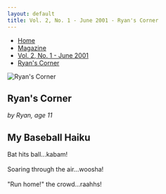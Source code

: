 ```yaml
---
layout: default
title: Vol. 2, No. 1 - June 2001 - Ryan's Corner
---
```

<nav class="breadcrumb" aria-label="breadcrumbs">
  <ul>
    <li><a href="{{ site.url }}{{ site.baseurl }}/index.html">Home</a></li>
    <li><a href="../magazine-home.html">Magazine</a></li>
    <li><a href="bi_vol_2_no_1_home.html">Vol. 2, No. 1 - June 2001</a></li>
    <li class="is-active"><a href="#" aria-current="page">Ryan's Corner</a></li>
  </ul>
</nav>

<section class="storycontent">
  <img src="{{ site.url }}{{ site.baseurl }}/assets/images/ryanlogo_xsm.gif" alt="Ryan's Corner" title="Ryan's Corner"/>

  <h1>Ryan's Corner</h1>
  <p><em>by Ryan, age 11</em></p>

  <h2>My Baseball Haiku</h2>

  <p>
  Bat hits ball...kabam!<br />
  <br />
  Soaring through the air...woosha!<br />
  <br />
  "Run home!" the crowd...raahhs!
  </p>

</section>
